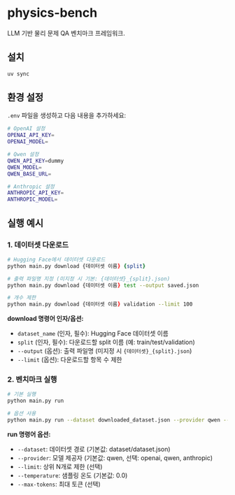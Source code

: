 # physics-bench

LLM 기반 물리 문제 QA 벤치마크 프레임워크.

## 설치

```zsh
uv sync
```

## 환경 설정

`.env` 파일을 생성하고 다음 내용을 추가하세요:

```zsh
# OpenAI 설정
OPENAI_API_KEY=
OPENAI_MODEL=

# Qwen 설정  
QWEN_API_KEY=dummy
QWEN_MODEL=
QWEN_BASE_URL=

# Anthropic 설정
ANTHROPIC_API_KEY=
ANTHROPIC_MODEL=
```

## 실행 예시

### 1. 데이터셋 다운로드
```zsh
# Hugging Face에서 데이터셋 다운로드
python main.py download {데이터셋 이름} {split}

# 출력 파일명 지정 (미지정 시 기본: {데이터셋}_{split}.json)
python main.py download {데이터셋 이름} test --output saved.json

# 개수 제한
python main.py download {데이터셋 이름} validation --limit 100
```

**download 명령어 인자/옵션:**
- `dataset_name` (인자, 필수): Hugging Face 데이터셋 이름
- `split` (인자, 필수): 다운로드할 split 이름 (예: train/test/validation)
- `--output` (옵션): 출력 파일명 (미지정 시 `{데이터셋}_{split}.json`)
- `--limit` (옵션): 다운로드할 항목 수 제한

### 2. 벤치마크 실행
```zsh
# 기본 실행
python main.py run

# 옵션 사용
python main.py run --dataset downloaded_dataset.json --provider qwen --limit 10
```

**run 명령어 옵션:**
- `--dataset`: 데이터셋 경로 (기본값: dataset/dataset.json)
- `--provider`: 모델 제공자 (기본값: qwen, 선택: openai, qwen, anthropic)
- `--limit`: 상위 N개로 제한 (선택)
- `--temperature`: 샘플링 온도 (기본값: 0.0)
- `--max-tokens`: 최대 토큰 (선택)
